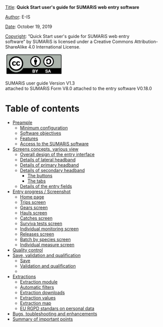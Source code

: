 <u>Title</u>:	 <b>Quick Start user's guide for SUMARiS web entry software</b> 

<u>Author</u>: E-IS	

<u>Date</u>:	October 19, 2019 

<u>Copyright</u>: ”Quick Start user's guide for SUMARiS web entry software” by SUMARiS is licensed under a Creative Commons Attribution-ShareAlike 4.0 International License.

![](./cc-by-sa.PNG)

SUMARiS user guide Version V1.3    
attached to SUMARiS Form V8.0
attached to the entry software V0.18.0

# Table of contents

 - [Preample](preamble/preamble.md)
    * [Minimum configuration]()
    * [Software objectives]()
    * [Features]()
    * [Access to the SUMARiS software]()
 - [Screens concepts, various view](screens-concepts/screens-concepts.md)
    * [Overall design of the entry interface]()
    * [Details of lateral headband]()
    * [Details of primary headband]()
    * [Details of secondary headband]()
        * [The buttons]()
        * [The tabs]()
    * [Details of the entry fields]()
 - [Entry progress / Screenshot](entry-progress-screenshot/screenshot.md)
    * [Home page]()
    * [Trips screen]()
    * [Gears screen]()
    * [Hauls screen]()
    * [Catches screen]()
    * [Surviva tests screen]()
    * [Individual monitoring screen]()
    * [Releases screen]()
    * [Batch by species screen]()
    * [Individual measure screen]()
 - [Quality control](quality-control/quality-control.md)
 - [Save, validation and qualification](save-validation-qualification/save-validation-qualification.md)
     * [Save]()
     * [Validation and qualification]()
     * []()
 - [Extractions](extraction/extraction.md)
    * [Extraction module]()
    * [Automatic filters]()
    * [Extraction downloads]()
    * [Extraction values]()
    * [Extraction map]()
    * [EU RGPD standars on personal data]()
 - [Bugs, toubleshooting and enhancements](bugs-troubleshooting-enhancements/bugs-troubleshooting-enhancements.md) 
 - [Summary of important points](summary-important-points/summary-important-points.md)
